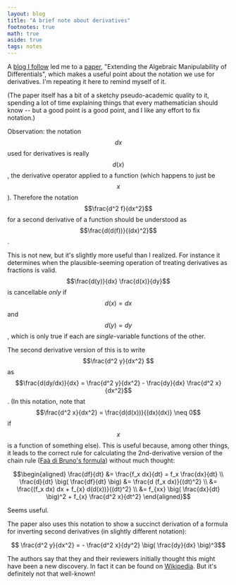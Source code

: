 ```yaml
---
layout: blog
title: "A brief note about derivatives"
footnotes: true
math: true
aside: true
tags: notes
---
```


A [blog I follow](https://xorshammer.com) led me to a [paper](https://arxiv.org/pdf/1801.09553.pdf), "Extending the Algebraic Manipulability of Differentials", which makes a useful point about the notation we use for derivatives.  I'm repeating it here to remind myself of it.

(The paper itself has a bit of a sketchy pseudo-academic quality to it, spending a lot of time explaining things that every mathematician should know -- but a good point is a good point, and I like any effort to fix notation.)

Observation: the notation $$dx$$ used for derivatives is really $$d(x)$$, the derivative operator applied to a function (which happens to just be $$x$$). Therefore the notation $$\frac{d^2 f}{dx^2}$$ for a second derivative of a function should be understood as $$\frac{d(d(f))}{(dx)^2}$$.

This is not new, but it's slightly more useful than I realized. For instance it determines when the plausible-seeming operation of treating derivatives as fractions is valid. $$\frac{d(y)}{dx} \frac{d(x)}{dy}$$ is cancellable _only_ if $$d(x) = dx$$ and $$d(y) = dy$$, which is only true if each are _single_-variable functions of the other.

<!--more-->

The second derivative version of this is to write $$\frac{d^2 y}{dx^2} $$ as $$\frac{d(dy/dx)}{dx} = \frac{d^2 y}{dx^2} -  \frac{dy}{dx} \frac{d^2 x}{dx^2}$$. (In this notation, note that $$\frac{d^2 x}{dx^2} = \frac{d(d(x))}{(dx)(dx)} \neq 0$$ if $$x$$ is a function of something else). This is useful because, among other things, it leads to the correct rule for calculating the 2nd-derivative version of the chain rule ([Faà di Bruno's formula](https://en.wikipedia.org/wiki/Fa%C3%A0_di_Bruno%27s_formula)) without much thought:

$$\begin{aligned}
\frac{df}{dt} &= \frac{f_x dx}{dt} = f_x \frac{dx}{dt} \\
\frac{d}{dt} \big( \frac{df}{dt} \big) &=  \frac{d (f_x dx)}{(dt)^2} \\
&= \frac{(f_x dx) dx + f_{x} d(d(x))}{(dt)^2} \\
&= f_{xx} \big( \frac{dx}{dt} \big)^2 + f_{x} \frac{d^2 x}{dt^2}
\end{aligned}$$

Seems useful.

The paper also uses this notation to show a succinct derivation of a formula for inverting second derivatives (in slightly different notation):

$$ \frac{d^2 y}{dx^2} = - \frac{d^2 x}{dy^2} \big( \frac{dy}{dx} \big)^3$$

The authors say that they and their reviewers initially thought this might have been a new discovery. In fact it can be found on [Wikipedia](https://en.wikipedia.org/wiki/Inverse_functions_and_differentiation#Higher_derivatives). But it's definitely not that well-known!

